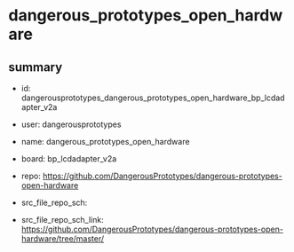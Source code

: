 # dangerous_prototypes_open_hardware
 
## summary 
* id: dangerousprototypes_dangerous_prototypes_open_hardware_bp_lcdadapter_v2a
* user: dangerousprototypes
* name: dangerous_prototypes_open_hardware
* board: bp_lcdadapter_v2a
* repo: https://github.com/DangerousPrototypes/dangerous-prototypes-open-hardware



* src_file_repo_sch: 
* src_file_repo_sch_link: https://github.com/DangerousPrototypes/dangerous-prototypes-open-hardware/tree/master/






